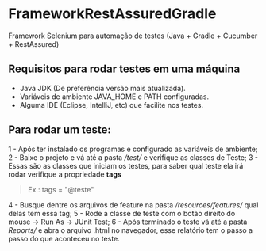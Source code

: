 # FrameworkRestAssuredGradle

Framework Selenium para automação de testes (Java + Gradle + Cucumber + RestAssured)


## Requisitos para rodar testes em uma máquina

- Java JDK (De preferência versão mais atualizada).
- Variáveis de ambiente JAVA_HOME e PATH configuradas.
- Alguma IDE (Eclipse, IntelliJ, etc) que facilite nos testes.

## Para rodar um teste:

1 - Após ter instalado os programas e configurado as variáveis de ambiente;
2 - Baixe o projeto e vá até a pasta */test/* e verifique as classes de Teste;
3 - Essas são as classes que iniciam os testes, para saber qual teste ela irá rodar verifique a propriedade **tags** 	  
> Ex.: tags = "@teste"

4 - Busque dentre os arquivos de feature na pasta */resources/features/* qual delas tem essa tag;
5 - Rode a classe de teste com o botão direito do mouse -> Run As -> JUnit Test;
6 - Após terminado o teste vá até a pasta *Reports/* e abra o arquivo .html no navegador, esse relatório tem o passo a passo do que aconteceu no teste.
